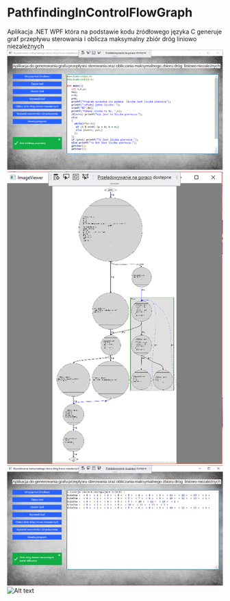 # PathfindingInControlFlowGraph
Aplikacja .NET WPF która na podstawie kodu żródłowego języka C generuje graf przepływu sterowania i oblicza maksymalny zbiór dróg liniowo niezależnych
![Alt text](https://github.com/MStrobaHD/PathfindingInControlFlowGraph/blob/master/Obraz1.png) 
![Alt text](https://github.com/MStrobaHD/PathfindingInControlFlowGraph/blob/master/Obraz2.png) 
![Alt text](https://github.com/MStrobaHD/PathfindingInControlFlowGraph/blob/master/Obraz3.png) 
![Alt text](https://github.com/MStrobaHD/PathfindingInControlFlowGraph/blob/master/Obraz4.png) 
